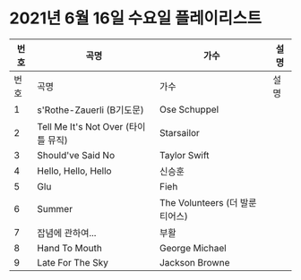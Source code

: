 # 2021년 6월 16일 수요일 플레이리스트

| 번호 | 곡명 | 가수 | 설명 |
|------|------|------|------|
| 번호 | 곡명 | 가수 | 설명 |
| 1 | s'Rothe-Zauerli (B기도문) | Ose Schuppel |  |
| 2 | Tell Me It's Not Over (타이틀 뮤직) | Starsailor |  |
| 3 | Should've Said No | Taylor Swift |  |
| 4 | Hello, Hello, Hello | 신승훈 |  |
| 5 | Glu | Fieh |  |
| 6 | Summer | The Volunteers (더 발룬티어스) |  |
| 7 | 잡념에 관하여... | 부활 |  |
| 8 | Hand To Mouth | George Michael |  |
| 9 | Late For The Sky | Jackson Browne |  |
